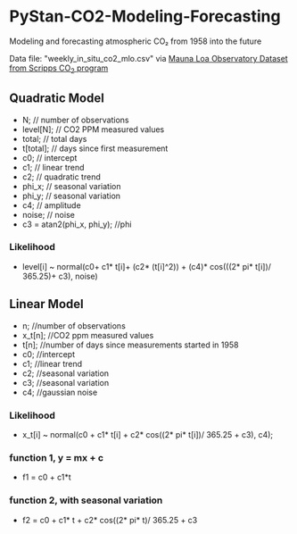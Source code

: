 # PyStan-CO2-Modeling-Forecasting
Modeling and forecasting atmospheric CO₂ from 1958 into the future

Data file: "weekly_in_situ_co2_mlo.csv" via [Mauna Loa Observatory Dataset from Scripps CO<sub>2</sub> program](https://scrippsco2.ucsd.edu/data/atmospheric_co2/mlo.html)

## Quadratic Model

- N; // number of observations
- level[N]; // CO2 PPM measured values
- total;   // total days
- t[total]; // days since first measurement
- c0;  // intercept
- c1;  // linear trend
- c2;  // quadratic trend
- phi_x; // seasonal variation
- phi_y; // seasonal variation
- c4; // amplitude
- noise;  // noise 
- c3 = atan2(phi_x, phi_y); //phi

### Likelihood
- level[i] ~ normal(c0+ c1* t[i]+ (c2* (t[i]^2)) + (c4)* cos(((2* pi* t[i])/ 365.25)+ c3), noise)

## Linear Model

- n; //number of observations
- x_t[n]; //CO2 ppm measured values
- t[n]; //number of days since measurements started in 1958
- c0; //intercept
- c1; //linear trend
- c2; //seasonal variation
- c3; //seasonal variation
- c4; //gaussian noise

### Likelihood 
- x_t[i] ~ normal(c0 + c1* t[i] + c2* cos((2* pi* t[i])/ 365.25 + c3), c4);

### function 1, y = mx + c
- f1 = c0 + c1*t

### function 2, with seasonal variation
- f2 = c0 + c1* t + c2* cos((2* pi* t)/ 365.25 + c3

